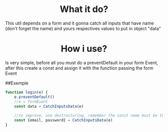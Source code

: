 <h1 align="center">What it do?</h1>
<p>This util depends on a form and it gonna catch all inputs that have name (don't forget the name) and yours respectives values to put in object "data"</p>
<h1 align="center">How i use?</h1>
<p>Is very simple, before all you must do a preventDefault in your form Event, after this create a const and assign it with the function passing the form Event</p>

##Exemple
```javascript
function login(e) {
    e.preventDefault()
    //e = formEvent
    const data = CatchInputsData(e)
    
    //to improve, use destructuring, remember the const name must be the same of inputs name
    const {email, password} = CatchInputsData(e)
}
```